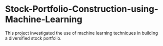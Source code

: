 # Stock-Portfolio-Construction-using-Machine-Learning
This project investigated the use of machine learning techniques in building a diversified stock portfolio.
